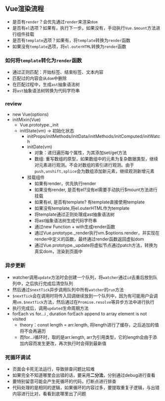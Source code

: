 ## Vue渲染流程
* 是否有`render`？会优先通过`render`来渲染`dom`
* 是否有`el`选项？如果有，执行下一步。如果没有，手动执行`Vue.$mount`方法进行组件挂载
* 是否有`template`选项？如果有，将`template`转换为`render`函数
* 如果没有`template`选项，将`el.outerHTML`转换为`render`函数


### 如何将`template`转化为`render`函数
* 通过正则匹配：开始标签、结束标签、文本内容
* 匹配过的内容会从`dom`中删除
* 在匹配过程中，生成`ast`抽象语法树
* 将`ast`抽象语法树转换为代码字符串

### review
* new Vue(options)
* initMixin(Vue)
  * Vue.prototype._init
  * initState(vm) -> 初始化状态
    * initProps/initMethods/initData/initMethods/initComputed/initWatch
    * initDate(vm)
      * 对象：递归遍历每个属性，为其添加set/get方法
      * 数组: 重写数组的原型，如果数组中的元素为复杂数据类型，继续对元素进行观测。不会对数组的索引进行观测。由于`push,unshift,splice`会为数组添加新元素，继续观测新增元素
    * 挂载组件
      * 如果有render，优先执行render
      * 如果没有render, 是否有el?没有el需要手动执行$mount方法进行挂载
      * 如果有el, 是否有template? 有template直接使用template
      * 如果没有template,将el.outerHTML作为template
      * 将template通过正则处理成ast抽象语法树
      * 将ast抽象语法树生成代码字符串
      * 通过new Function + with生成render函数
      * 通过Vue.prototype._render执行vm.$options.render，并实现在render中定义的函数，最终通过render函数返回虚拟dom
      * 通过Vue.prototype._update将虚拟节点通过patch方法，转换为真实dom，渲染到页面中
      
### 异步更新
* watcher调用`update`方法时会创建一个队列，将`watcher`通过`id`去重后放到队列中，之后执行完成后清空队列
* 然后通过`$nextTick`异步调用队列中所有`watcher`的`run`方法
* `$nextTick`会在调用时将传入回调继续放到一个队列中，因为有可能用户会调用`vm.$nextTick`方法，然后通过在`Promise.resolve`等异步方法中进行执行
* 执行完成后，调用`updated`生命周期方法
* forEach vs for...i , duration forEach append to array element is not visited
  * theory：const length = arr.length, 将length进行了缓存，之后追加的值将不会再遍历
  * 而for...i循环时，取的是arr.length, arr为引用类型，它的length会由于添加内容而发生更改，再次执行时会得到最新值
  
### 死循环调试
* 页面会卡死无法运行，导致排查问题比较难
* 如果完全不知道哪里会出错的话，要采用**二分法**，分别通过debug进行查看
* 要特别留意可能会产生死循环的代码，打断点进行排查
* 代码处理的是相同的逻辑，如果循环的内容过多，要提取重复子逻辑，与出错内容进行比对，看看到底哪里出了问题

